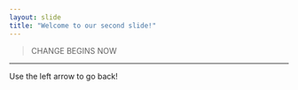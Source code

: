 ```yaml
---
layout: slide
title: "Welcome to our second slide!"
---
```

> CHANGE BEGINS
> NOW
---
Use the left arrow to go back!
